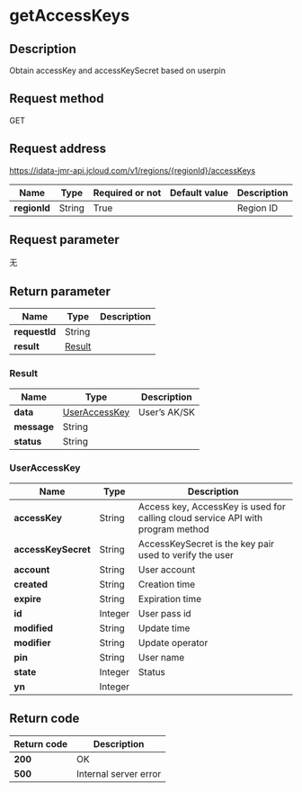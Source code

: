# getAccessKeys


## Description
Obtain accessKey and accessKeySecret based on userpin

## Request method
GET

## Request address
https://idata-jmr-api.jcloud.com/v1/regions/{regionId}/accessKeys

|Name|Type|Required or not|Default value|Description|
|---|---|---|---|---|
|**regionId**|String|True||Region ID|

## Request parameter
无


## Return parameter
|Name|Type|Description|
|---|---|---|
|**requestId**|String||
|**result**|[Result](##Result)||


### <a name="Result">Result</a>
|Name|Type|Description|
|---|---|---|
|**data**|[UserAccessKey](##UserAccessKey)|User’s AK/SK|
|**message**|String||
|**status**|String||
### <a name="UserAccessKey">UserAccessKey</a>
|Name|Type|Description|
|---|---|---|
|**accessKey**|String|Access key, AccessKey is used for calling cloud service API with program method|
|**accessKeySecret**|String|AccessKeySecret is the key pair used to verify the user|
|**account**|String|User account|
|**created**|String|Creation time|
|**expire**|String|Expiration time|
|**id**|Integer|User pass id|
|**modified**|String|Update time|
|**modifier**|String|Update operator|
|**pin**|String|User name|
|**state**|Integer|Status|
|**yn**|Integer||

## Return code
|Return code|Description|
|---|---|
|**200**|OK|
|**500**|Internal server error|
